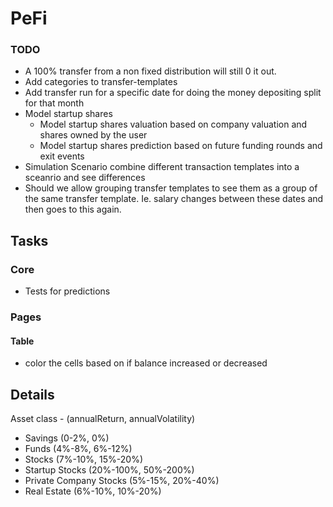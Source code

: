 # PeFi

### TODO

- A 100% transfer from a non fixed distribution will still 0 it out.
- Add categories to transfer-templates
- Add transfer run for a specific date for doing the money depositing split for that month
- Model startup shares
    - Model startup shares valuation based on company valuation and shares owned by the user
    - Model startup shares prediction based on future funding rounds and exit events
- Simulation Scenario combine different transaction templates into a sceanrio and see differences
- Should we allow grouping transfer templates to see them as a group of the same transfer template. Ie. salary changes between these dates and then goes to this again.

## Tasks

### Core

- Tests for predictions

### Pages

#### Table

- color the cells based on if balance increased or decreased

## Details

Asset class - (annualReturn, annualVolatility)

- Savings (0-2%, 0%)
- Funds (4%-8%, 6%-12%)
- Stocks (7%-10%, 15%-20%)
- Startup Stocks (20%-100%, 50%-200%)
- Private Company Stocks (5%-15%, 20%-40%)
- Real Estate (6%-10%, 10%-20%)

